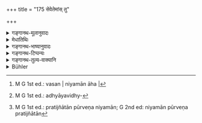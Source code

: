 +++
title = "175 सेवेतेमांस् तु"

+++

<details><summary>गङ्गानथ-मूलानुवादः</summary>

With a view to enhancing his own piety, the Rreligious Student should, while living with his Teacher, observe all these rules,—having fully subjugated all his organs.—(175)
</details>

<details><summary>मेधातिथिः</summary>

वक्ष्यमाणस्य यमनियमसमूहस्य पृथक्प्रकरणत्वेन श्लोको ऽयं गौरवख्यापनार्थः । एवं तु यत् पूर्वम् उक्तं तद् अवश्यकर्तव्यम् । इदं तु ततो गुरुतरम् अनुष्ठीयमानं महते फलाय । 

- **ब्रह्मचारि**ग्रहणं प्रकरणान्तरत्वेनातद्धर्माशङ्कयानुसंधानार्थम्- यदि ब्रह्मचारिधर्म एव आसीत् किं तर्हीदम् उच्यते प्रकरणान्तरम् इति । पूर्वेभ्य एतेषाम् अतिशयात् समानधर्मत्वाद् एतावता वैलक्षण्येन प्रकरणान्तरत्वव्यवहारः । परिशिष्टानि पदानि श्लोकपूरणार्थतयानूद्यन्ते । 

- **सेवेत** अनुतिष्ठेत । **इमान्** वक्ष्यमाणान् । बुद्धौ संनिहितत्वाद् इदमा निर्दिश्यन्ते । **गुरौ वसन्** गुरुसमीपे विद्याध्ययनार्थं वसन् इति नित्यसंनिधानम् आह[^४३०] । **संनियम्येन्द्रियग्रामं** प्रागुक्तेन मार्गेण । **तपोवृद्ध्यर्थम्** अध्ययनविध्यनुष्ठानजन्यात्मसंस्कारार्थम्[^४३१] ॥ २.१७५ ॥


[^४३१]:
     M G 1st ed.: adhyāyavidhy-


[^४३०]:
     M G 1st ed.: vasan | niyamān āha |

_तानीदानीं पूर्वेण प्रतिज्ञातान् नियमान्_[^४३२]_ आह ।_


[^४३२]:
     M G 1st ed.: pratijñātān pūrveṇa niyamān; G 2nd ed: niyamān pūrveṇa pratijñātān
</details>

<details><summary>गङ्गानथ-भाष्यानुवादः</summary>

The Author is going to set forth a set of restraints and observances, in a section by themselves; and the present verse is intended to emphasise the importance of these; the sense being that what has been said before must be done, but what is coming next is even more important and conducive to superior results.

The term ‘Religious Student’ has been added in order to preclude the suspicion that a fresh section having begun here, the duties that are going to bo described are not meant for the student.

“If the text is continuing to describe the duties of the Religious Student, why should this be regards as a different section?”

Even though what are going to be described are similar in character to those that have gone before, yet there is a certain superiority attaching to them; and it is purely on the ground of this slight distinction that their?tr?eatment has been regarded as forming a different section.

The remaining words of the Text are explained as added for the purpose of making up the verse.

‘*Should observe*,’—Should follow.

‘*These*’—Those going to be described. The pronoun ‘this’ always refers to what happens to be uppermost in the mind.

‘*Living with his Teacher*’—for the purpose of acquiring learning. The participle ‘*living*’ indicates permanent proximity.

‘*Having fully controlled his organs*’—in the manner described above. (Verses 88—100.)

‘*With a view to enhancing piety*’;—*i.e*., for the purpose of that embellishment of himself which is brought about by the proper observance of the Injunction of Vedic Study.—(175)

The Author proceeds to describe the rules spoken of in the preceding verse.
</details>

<details><summary>गङ्गानथ-टिप्पन्यः</summary>

This verse is quoted in *Vīramitrodaya* (Saṃskāra, p. 493) as laying
down the necessity of observing the rules and regulations prescribed for
the Student;—in *Aparārka* (p. 62), which explains that the particle
‘*ca*’ is added with a view to include those observances and
restrictions that Have been prescribed'for the Religious Student in
other Smṛtis;—and in *Smṛticandrikā* (Saṃskāra, p. 122).
</details>

<details><summary>गङ्गानथ-तुल्य-वाक्यानि</summary>

*Laghvāśvalāyana Smṛti* (1.5).—‘The Religious Student, firm in his own
duty, should remain devoted to the service of the Teacher.’

*Laghvāśvālāyana Smṛti* (12.15-16).—‘Then he should make the student get
up the Veda on such days as are fit for study; being initiated, from
that day onwards for six months, he should serve the Teacher and study
the Veda in the prescribed manner.’

*Vaśiṣṭha* (5.2-3).—‘Having studied either one Veda, or two Vedas, or
three Vedas,—his studentship unruffled, the Religious Student should
serve the Teacher.’

*Vaśiṣṭha* (26.18-19).—‘As horses, without a chariot, or a chariot
without horses, so is Austerity without Knowledge, and Knowledge without
Austerity. Just as food mixed with honey, or honey mixed with food, is
wholesome, so also are Knowledge and Austerity united.’

*Gautama* (3.9.5).—‘Conducting himself thus, with senses subdued, he
reaches Brahmic regions.’

*Āpastamba-Dharmasūtra* (1.2,11,12,19,26).—‘After initiation, residence
in the Teacher’s house...... He should never have sexual intercourse.’

*Āpastamba-Dharmasūtra* (4. 23, 29).—‘He should every day safeguard the
interests of the Teacher by means of virtuous and prudent acts; the
Religious Student, with mind concentrated, should perform all useful
acts.’

*Āpastamba-Dharmasūtra* (5.1, 5, 9-11).—‘The term Austerity stands for
the Restrictions; he should perform such acts as may be pleasing to the
Teacher;—attentive to Vedic study, bent upon Dharma, fixed in austerity,
straightforward and merciful, thus does the Religious Student become
accomplished.’

*Viṣṇu* (27.47).—‘The Brāhmaṇa who carries on his studentship in this
manner goes to the highest place and is not born again.’

*Viṣṇu* (1.24).—‘Delighting in learning the Veda, living under the
Teacher, bent upon the Teacher’s good.’

*Vyāsasmṛti* (1.24).—‘Being initiated, he should reside in the Teacher’s
house, ever calm and collected; on a sacred day, having pronounced the
Praṇava and the Gāyatrī, he should begin the study of the Veda, also the
Dharmaśāstra, for the purpose of understanding cleanliness and conduct;
having duly read all this from the Teacher, he should act so as to
please him; in this manner should he keep the observances of his
studentship. He should ever attend upon him till he completes his Veda
study.’

*Nārada* (5.8-15).—‘Till he has mastered the sciences, the student shall
attend diligently on his Teacher; the same conduct has to be observed by
him towards the Teacher’s wife and son. He shall preserve chastity and
beg alms, lying on a low couch and using no ornaments. He shall go to
rest after, and rise before, all persons in the Teacher’s house. He
shall never come or stay without his Teacher’s bidding; his Teacher’s
call he must obey without hesitation, when he is able to do so. He shall
read at the proper time, when his Teacher is not averse to it, sitting
on a lower seat than his Teacher, by his side, or on a bench and paying
attention to what he says. Science, like the current of a stream, is
constantly advancing towards the plain; therefore one studying science
should be humble towards his Teacher. His Teacher shall correct him, if
he is not obedient, scolding him or chastising him with a rope or with a
small shoot of cane. The Teacher shall not strike him a heavy blow; nor
on the head or on the chest; and he must encourage him after having
chastised him. Otherwise the king shall punish the Teacher. After having
completed his studies, he shall give the customary present to his
Teacher and return home. Thus should be the conduct of the Student.’
</details>

<details><summary>Bühler</summary>

175	But a student who resides with his teacher must observe the following restrictive rules, duly controlling all his organs, in order to increase his spiritual merit.
</details>

